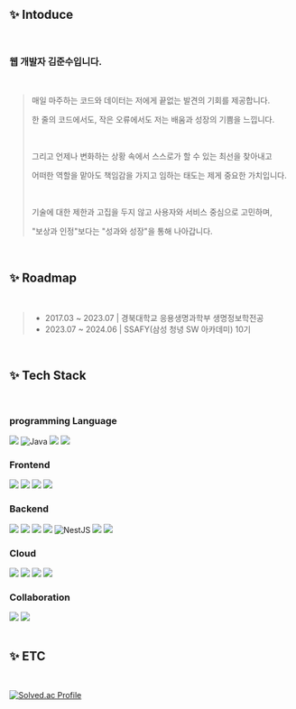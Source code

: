## ✨ Intoduce

<br>

### 웹 개발자 김준수입니다.

<br>

> 매일 마주하는 코드와 데이터는 저에게 끝없는 발견의 기회를 제공합니다.
>
> 한 줄의 코드에서도, 작은 오류에서도 저는 배움과 성장의 기쁨을 느낍니다.
>
> <br>
> 
> 그리고 언제나 변화하는 상황 속에서 스스로가 할 수 있는 최선을 찾아내고
>
> 어떠한 역할을 맡아도 책임감을 가지고 임하는 태도는 제게 중요한 가치입니다.
> 
> <br>
> 
> 기술에 대한 제한과 고집을 두지 않고 사용자와 서비스 중심으로 고민하며,
> 
> "보상과 인정"보다는 "성과와 성장"을 통해 나아갑니다.

<br>

## ✨ Roadmap

<br>

> - 2017.03 ~ 2023.07 | 경북대학교 응용생명과학부 생명정보학전공
> - 2023.07 ~ 2024.06 | SSAFY(삼성 청녕 SW 아카데미) 10기

<br>

## ✨ Tech Stack

<br>

### programming Language

<div>
<img src="https://img.shields.io/badge/javascript-F7DF1E?style=for-the-badge&logo=javascript&logoColor=black">
<img src="https://img.shields.io/badge/java-%23ED8B00.svg?style=for-the-badge&logo=java&logoColor=white" alt="Java">
<!-- <img src="https://img.shields.io/badge/c++-00599C?style=for-the-badge&logo=c%2B%2B&logoColor=white"> -->
<img src="https://img.shields.io/badge/python-3776AB?style=for-the-badge&logo=python&logoColor=white"> 
<img src="https://img.shields.io/badge/linux-FCC624?style=for-the-badge&logo=linux&logoColor=black">
</div>

### Frontend

<div>
<!-- <img src="https://img.shields.io/badge/html5-E34F26?style=for-the-badge&logo=html5&logoColor=white"> -->
<!-- <img src="https://img.shields.io/badge/css-1572B6?style=for-the-badge&logo=css3&logoColor=white"> -->
<img src="https://img.shields.io/badge/react-61DAFB?style=for-the-badge&logo=react&logoColor=black">
<img src="https://img.shields.io/badge/vue.js-4FC08D?style=for-the-badge&logo=vue.js&logoColor=white">
<img src="https://img.shields.io/badge/Next-black?style=for-the-badge&logo=next.js&logoColor=white">
<img src="https://img.shields.io/badge/react_native-%2320232a.svg?style=for-the-badge&logo=react&logoColor=%2361DAFB"> 
</div>


### Backend

<div>
<img src="https://img.shields.io/badge/springboot-6DB33F?style=for-the-badge&logo=springboot&logoColor=white">
<img src="https://img.shields.io/badge/django-092E20?style=for-the-badge&logo=django&logoColor=white">
<img src="https://img.shields.io/badge/node.js-339933?style=for-the-badge&logo=Node.js&logoColor=white">
<img src="https://img.shields.io/badge/express-000000?style=for-the-badge&logo=express&logoColor=white">
<img src="https://img.shields.io/badge/nestjs-%23E0234E.svg?style=for-the-badge&logo=nestjs&logoColor=white" alt="NestJS">
<!-- <img src="https://img.shields.io/badge/spring-6DB33F?style=for-the-badge&logo=spring&logoColor=white"> -->
<!-- <img src="https://img.shields.io/badge/sqlite-%2307405e.svg?style=for-the-badge&logo=sqlite&logoColor=white"> -->
<img src="https://img.shields.io/badge/mysql-4479A1?style=for-the-badge&logo=mysql&logoColor=white">
<img src="https://img.shields.io/badge/mongoDB-47A248?style=for-the-badge&logo=MongoDB&logoColor=white">
</div>


### Cloud

<div>
<img src="https://img.shields.io/badge/firebase-FFCA28?style=for-the-badge&logo=firebase&logoColor=white">
<img src="https://img.shields.io/badge/amazonaws-232F3E?style=for-the-badge&logo=amazonaws&logoColor=white">
<img src="https://img.shields.io/badge/docker-%230db7ed.svg?style=for-the-badge&logo=docker&logoColor=white">
<img src="https://img.shields.io/badge/jenkins-%232C5263.svg?style=for-the-badge&logo=jenkins&logoColor=white">
</div>


### Collaboration

<div>
<img src="https://img.shields.io/badge/git-F05032?style=for-the-badge&logo=git&logoColor=white">
<img src="https://img.shields.io/badge/figma-%23F24E1E.svg?style=for-the-badge&logo=figma&logoColor=white">
</div>

<br>

## ✨ ETC

<br>

<div>

[![Solved.ac Profile](http://mazassumnida.wtf/api/v2/generate_badge?boj=kia546)](https://solved.ac/kia546/)
<!-- [![Anurag's GitHub stats](https://github-readme-stats.vercel.app/api?username=JnSia)](https://github.com/anuraghazra/github-readme-stats) -->

</div>

<!--

Here are some ideas to get you started:

- 🔭 I’m currently working on ...
- 🌱 SSAFY 10기 교육중!
- 👯 I’m looking to collaborate on ...
- 🤔 I’m looking for help with ...
- 💬 Ask me about ...
- 📫 How to reach me: ...
- 😄 Pronouns: ...
- ⚡ Fun fact: ...
-->
